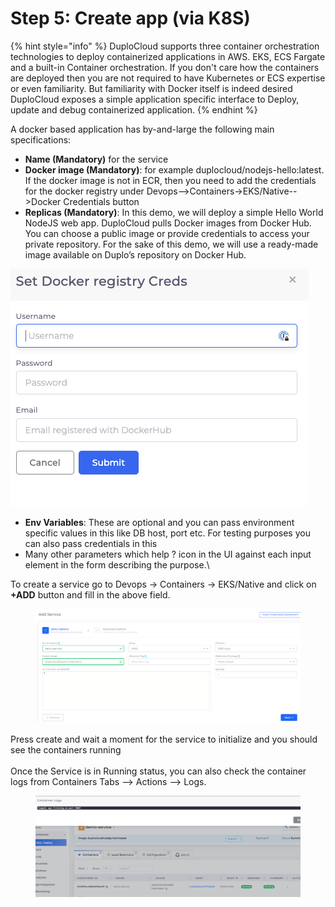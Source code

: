 # Step 5: Create app (via K8S)

{% hint style="info" %}
DuploCloud supports three container orchestration technologies to deploy containerized applications in AWS. EKS, ECS Fargate and a built-in Container orchestration. If you don't care how the containers are deployed then you are not required to have Kubernetes or ECS expertise or even familiarity. But familiarity with Docker itself is indeed desired\
DuploCloud exposes a simple application specific interface to Deploy, update and debug containerized application.
{% endhint %}

A docker based application has by-and-large the following main specifications:

* **Name (Mandatory)** for the service
* **Docker image (Mandatory)**: for example duplocloud/nodejs-hello:latest. If the docker image is not in ECR, then you need to add the credentials for the docker registry under Devops-->Containers->EKS/Native-->Docker Credentials button
* **Replicas (Mandatory)**: In this demo, we will deploy a simple Hello World NodeJS web app. DuploCloud pulls Docker images from Docker Hub. You can choose a public image or provide credentials to access your private repository. For the sake of this demo, we will use a ready-made image available on Duplo’s repository on Docker Hub.

![](<../../.gitbook/assets/image (12) (1) (1).png>)

* **Env Variables**: These are optional and you can pass environment specific values in this like DB host, port etc. For testing purposes you can also pass credentials in this
* Many other parameters which help ? icon in the UI against each input element in the form describing the purpose.\


To create a service go to Devops -> Containers -> EKS/Native and click on **+ADD** button and fill in the above field.

<figure><img src="../../.gitbook/assets/image (75) (1).png" alt=""><figcaption></figcaption></figure>

Press create and wait a moment for the service to initialize and you should see the containers running\
\
Once the Service is in Running status, you can also check the container logs from Containers Tabs --> Actions --> Logs.

<figure><img src="../../.gitbook/assets/image (76).png" alt=""><figcaption></figcaption></figure>
